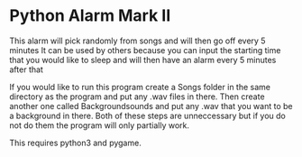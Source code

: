 # Python Alarm Mark II

This alarm will pick randomly from songs and will then go off every 5 minutes It can be used by others because you can input the starting time that you would like to sleep and will then have an alarm every 5 minutes after that

If you would like to run this program create a Songs folder in the same directory as the program and put any .wav files in there. Then create another one called Backgroundsounds and put any .wav that you want to be a background in there. Both of these steps are unneccessary but if you do not do them the program will only partially work.

This requires python3 and pygame.
